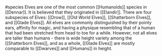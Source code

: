 #species 
Elves are one of the most common [[Humanoids]] species in [[Dennar]]. It is believed that they originated in [[Elandir]].
There are four subspecies of Elves: [[Drow]], [[Old World Elves]], [[Shatterborn Elves]], and [[Glade Elves]].
All elves are commonly distinguished by their pointy ears, affinity for magic, and having a physique resembling that of a human that had been stretched from head to toe for a while. However, not all elves are taller than humans - there is wide height variety among the [[Shatterborn Elves]], and as a whole, [[Glade Elves]] are mostly comparable to [[Dwarves]] and [[Humans]] in height.